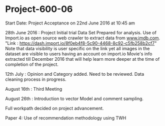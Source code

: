 # Project-600-06
Start Date: Project Acceptance on 22nd June 2016 at 10:45 am 

28th June 2016 : Project Initial trial Data Set Prepared for analysis. Use of Import.io as open source web crawler to extract data from www.imdb.com. "Link : https://dash.import.io/8f0eb4f8-5c90-4468-8c92-c5fb258b2cf7" Note that data visibility is user specific on the link yet all images in the dataset are visible to users having an account on import.io 
Movie's info extracted till December 2016 that will help learn more deeper at the time of completion of the project. 

12th July : Opinion and Category added. Need to be reviewed. Data cleaning process in progress.

August 16th : Third Meeting

August 26th : Introduction to vector Model and comment sampling.

Full workpath decided on project advancement.

Paper 4: Use of recommendation methodology using TWH


